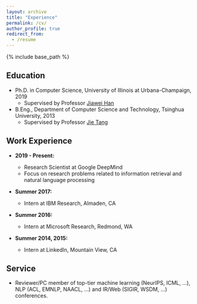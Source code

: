 ```yaml
---
layout: archive
title: "Experience"
permalink: /cv/
author_profile: true
redirect_from:
  - /resume
---
```


{% include base_path %}

Education
-----
* Ph.D. in Computer Science, University of Illinois at Urbana-Champaign, 2019
  * Supervised by Professor [Jiawei Han](http://hanj.cs.illinois.edu/)
* B.Eng., Department of Computer Science and Technology, Tsinghua University, 2013
  * Supervised by Professor [Jie Tang](http://keg.cs.tsinghua.edu.cn/jietang/)

Work Experience
-----
* **2019 - Present:**
  * Research Scientist at Google DeepMind
  * Focus on research problems related to information retrieval and natural language processing

* **Summer 2017:**
  * Intern at IBM Research, Almaden, CA

* **Summer 2016:**
  * Intern at Microsoft Research, Redmond, WA

* **Summer 2014, 2015:**
  * Intern at LinkedIn, Mountain View, CA

<!-- Publications
-----
  <ul>{% for post in site.publications %}
    {% include archive-single-cv.html %}
  {% endfor %}</ul> -->
  
<!-- Talks
======
  <ul>{% for post in site.talks %}
    {% include archive-single-talk-cv.html %}
  {% endfor %}</ul> -->
  
<!-- Teaching
======
  <ul>{% for post in site.teaching %}
    {% include archive-single-cv.html %}
  {% endfor %}</ul> -->
  
Service
-----
* Reviewer/PC member of top-tier machine learning (NeurIPS, ICML, ...), NLP (ACL, EMNLP, NAACL, ...) and IR/Web (SIGIR, WSDM, ...) conferences.
